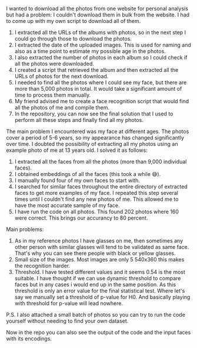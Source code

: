 I wanted to download all the photos from one website for personal analysis but had a problem: I couldn't download them in bulk from the website. I had to come up with my own script to download all of them.

   1. I extracted all the URLs of the albums with photos, so in the next step I could go through those to download the photos.
   2. I extracted the date of the uploaded images. This is used for naming and also as a time point to estimate my possible age in the photos.
   3. I also extracted the number of photos in each album so I could check if all the photos were downloaded.
   4. I created a script that retrieved the album and then extracted all the URLs of photos for the next download.
   5. I needed to find all the photos where I could see my face, but there are more than 5,000 photos in total. It would take a significant amount of time to process them manually.
   6. My friend advised me to create a face recognition script that would find all the photos of me and compile them.
   7. In the repository, you can now see the final solution that I used to perform all these steps and finally find all my photos.


   The main problem I encountered was my face at different ages. The photos cover a period of 5-6 years, so my appearance has changed significantly over time. I doubted the possibility of extracting all my photos using an example photo of me at 13 years old. I solved it as follows:
   
   1. I extracted all the faces from all the photos (more than 9,000 individual faces).
   2. I obtained embeddings of all the faces (this took a while 😅).
   3. I manually found four of my own faces to start with.
   4. I searched for similar faces throughout the entire directory of extracted faces to get more examples of my face. I repeated this step several times until I couldn't find any new photos of me. This allowed me to have the most accurate sample of my face.
   5. I have run the code on all photos. This found 202 photos where 160 were correct. This brings our accurancy to 80 percent. 

Main problems: 
   1. As in my reference photos I have glasses on me, then sometimes any other person with similar glasses will tend to be validated as same face. That's why you can see there people with black or yellow glasses. 
   2. Small size of the images. Most images are only 5 540x360 this makes the recognition harder. 
   3. Threshold. I have tested different values and it seems 0.54 is the most suitable. I have thought if we can use dynamic threshold to compare faces but in any cases i would end up in the same position. As this threshold is only an error value for the final statistical test. Where let's say we manually set a threshold of p-value for H0. And basically playing with threshold for p-value will lead nowhere. 


      
P.S. I also attached a small batch of photos so you can try to run the code yourself without needing to find your own dataset.

Now in the repo you can also see the output of the code and the input faces with its encodings. 
